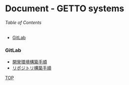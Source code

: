 # Document - GETTO systems

###### Table of Contents

- [GitLab](#user-content-GitLab)


### GitLab

- [開発環境構築手順](contents/gitlab/setup-development.md)
- [リポジトリ構築手順](contents/gitlab/setup-repository.md)

[TOP](#user-content-document-getto-systems)
